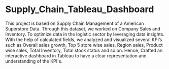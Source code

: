 # Supply_Chain_Tableau_Dashboard
This project is based on Supply Chain Management of a American Superstore Data.
Through this dataset, we worked on Company Sales and Inventory.
To optimize data in the logistic sector by leveraging data insights. 
With the help of calculated fields, we analyzed and visualized several KPI’s such as Overall sales growth, Top 5 store wise sales, Region sales, Product wise sales, Total Inventory, Total stock status and so on.
Hence, Crafted an interactive dashboard in Tableau to have a clear representation and understanding of the KPI's.
